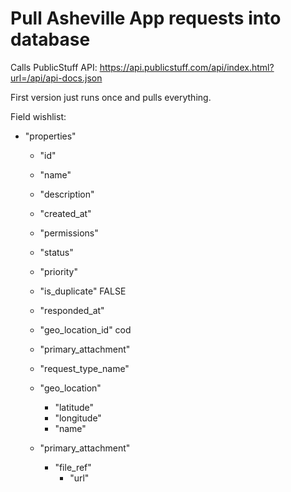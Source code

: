 # Pull Asheville App requests into database

Calls PublicStuff API:
https://api.publicstuff.com/api/index.html?url=/api/api-docs.json

First version just runs once and pulls everything.

Field wishlist:
- "properties"	
    - "id"	
    - "name"	
    - "description"	
    - "created_at"	
    - "permissions"	
    - "status"	
    - "priority"	
    - "is_duplicate"	FALSE 
    - "responded_at"	
    - "geo_location_id"	cod
    - "primary_attachment"	
    - "request_type_name"	


    - "geo_location"
        - "latitude"
        - "longitude"
        - "name"

    - "primary_attachment"
        - "file_ref"
            - "url"

